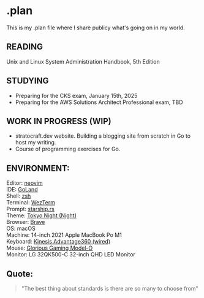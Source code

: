 # .plan

This is my .plan file where I share publicy what's going on in my world. 

## READING

Unix and Linux System Administration Handbook, 5th Edition

## STUDYING

- Preparing for the CKS exam, January 15th, 2025
- Preparing for the AWS Solutions Architect Professional exam, TBD

## WORK IN PROGRESS (WIP)

- stratocraft.dev website. Building a blogging site from scratch in Go to host my writing.
- Course of programming exercises for Go. 

## ENVIRONMENT:

Editor: [neovim](https://neovim.io/)  
IDE: [GoLand](https://www.jetbrains.com/go/)  
Shell: [zsh](https://www.zsh.org/)  
Terminal: [WezTerm](https://wezfurlong.org/wezterm/index.html)  
Prompt: [starship.rs](https://starship.rs/)  
Theme: [Tokyo Night (Night)](https://github.com/folke/tokyonight.nvim)  
Browser: [Brave](https://brave.com/)  
OS: macOS  
Machine: 14-inch 2021 Apple MacBook Po M1  
Keyboard: [Kinesis Advantage360 (wired)](https://kinesis-ergo.com/keyboards/advantage360/)  
Mouse: [Glorious Gaming Model-O](https://www.gloriousgaming.com/products/model-o-2-wired-mouse)  
Monitor: LG 32QK500-C 32-inch QHD LED Monitor  

## Quote:

> "The best thing about standards is there are so many to choose from"
